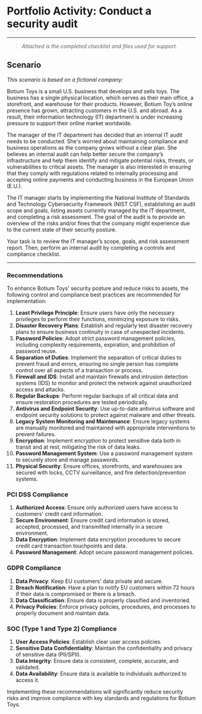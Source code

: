 # Portfolio Activity: Conduct a security audit

---

> *Attached is the completed checklist and files used for support.*
> 

## **Scenario**

*This scenario is based on a fictional company:*

Botium Toys is a small U.S. business that develops and sells toys. The business has a single physical location, which serves as their main office, a storefront, and warehouse for their products. However, Botium Toy’s online presence has grown, attracting customers in the U.S. and abroad. As a result, their information technology (IT) department is under increasing pressure to support their online market worldwide.

The manager of the IT department has decided that an internal IT audit needs to be conducted. She's worried about maintaining compliance and business operations as the company grows without a clear plan. She believes an internal audit can help better secure the company’s infrastructure and help them identify and mitigate potential risks, threats, or vulnerabilities to critical assets. The manager is also interested in ensuring that they comply with regulations related to internally processing and accepting online payments and conducting business in the European Union (E.U.).

The IT manager starts by implementing the National Institute of Standards and Technology Cybersecurity Framework (NIST CSF), establishing an audit scope and goals, listing assets currently managed by the IT department, and completing a risk assessment. The goal of the audit is to provide an overview of the risks and/or fines that the company might experience due to the current state of their security posture.

Your task is to review the IT manager’s scope, goals, and risk assessment report. Then, perform an internal audit by completing a controls and compliance checklist.

---

### Recommendations

To enhance Botium Toys' security posture and reduce risks to assets, the following control and compliance best practices are recommended for implementation:

1. **Least Privilege Principle**: Ensure users have only the necessary privileges to perform their functions, minimizing exposure to risks.
2. **Disaster Recovery Plans**: Establish and regularly test disaster recovery plans to ensure business continuity in case of unexpected incidents.
3. **Password Policies**: Adopt strict password management policies, including complexity requirements, expiration, and prohibition of password reuse.
4. **Separation of Duties**: Implement the separation of critical duties to prevent fraud and errors, ensuring no single person has complete control over all aspects of a transaction or process.
5. **Firewall and IDS**: Install and maintain firewalls and intrusion detection systems (IDS) to monitor and protect the network against unauthorized access and attacks.
6. **Regular Backups**: Perform regular backups of all critical data and ensure restoration procedures are tested periodically.
7. **Antivirus and Endpoint Security**: Use up-to-date antivirus software and endpoint security solutions to protect against malware and other threats.
8. **Legacy System Monitoring and Maintenance**: Ensure legacy systems are manually monitored and maintained with appropriate interventions to prevent failures.
9. **Encryption**: Implement encryption to protect sensitive data both in transit and at rest, mitigating the risk of data leaks.
10. **Password Management System**: Use a password management system to securely store and manage passwords.
11. **Physical Security**: Ensure offices, storefronts, and warehouses are secured with locks, CCTV surveillance, and fire detection/prevention systems.

### PCI DSS Compliance

1. **Authorized Access**: Ensure only authorized users have access to customers' credit card information.
2. **Secure Environment**: Ensure credit card information is stored, accepted, processed, and transmitted internally in a secure environment.
3. **Data Encryption**: Implement data encryption procedures to secure credit card transaction touchpoints and data.
4. **Password Management**: Adopt secure password management policies.

### GDPR Compliance

1. **Data Privacy**: Keep EU customers' data private and secure.
2. **Breach Notification**: Have a plan to notify EU customers within 72 hours if their data is compromised or there is a breach.
3. **Data Classification**: Ensure data is properly classified and inventoried.
4. **Privacy Policies**: Enforce privacy policies, procedures, and processes to properly document and maintain data.

### SOC (Type 1 and Type 2) Compliance

1. **User Access Policies**: Establish clear user access policies.
2. **Sensitive Data Confidentiality**: Maintain the confidentiality and privacy of sensitive data (PII/SPII).
3. **Data Integrity**: Ensure data is consistent, complete, accurate, and validated.
4. **Data Availability**: Ensure data is available to individuals authorized to access it.

Implementing these recommendations will significantly reduce security risks and improve compliance with key standards and regulations for Botium Toys.